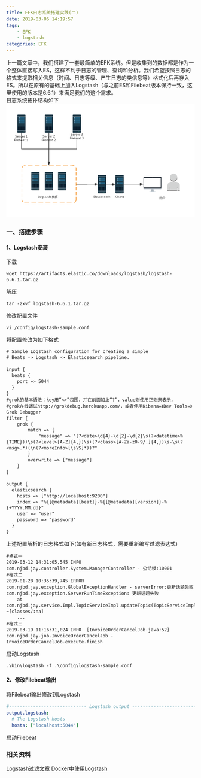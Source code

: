 ```yaml
---
title: EFK日志系统搭建实践(二)
date: 2019-03-06 14:19:57
tags:
    - EFK
    - logstash
categories: EFK     
---
```


上一篇文章中，我们搭建了一套最简单的EFK系统。但是收集到的数据都是作为一个整体直接写入ES，这样不利于日志的管理、查询和分析。我们希望按照日志的格式来提取相关信息（时间、日志等级、产生日志的类信息等）格式化后再存入ES。所以在原有的基础上加入Logstash（与之前ES和Filebeat版本保持一致，这里使用的版本是6.6.1）来满足我们的这个需求。  
日志系统拓扑结构如下
![拓扑图](/imgs/img-logstash-01.jpg)

### 一、搭建步骤
#### 1、Logstash安装
下载
```shell
wget https://artifacts.elastic.co/downloads/logstash/logstash-6.6.1.tar.gz
```
解压
```shell
tar -zxvf logstash-6.6.1.tar.gz
```
修改配置文件
```shell
vi /config/logstash-sample.conf
```
将配置修改为如下格式
```
# Sample Logstash configuration for creating a simple
# Beats -> Logstash -> Elasticsearch pipeline.

input {
  beats {
    port => 5044
  }
}
#grok的基本语法：key用“<>”包围，并在前面加上“?”，value则使用正则来表示，
#grok在线调试http://grokdebug.herokuapp.com/，或者使用Kibana=》Dev Tools=》Grok Debugger
filter {
    grok {
        match => {
            "message" => "(?<date>\d{4}-\d{2}-\d{2}\s(?<datetime>%{TIME}))\s(?<level>[A-Z]{4,})\s+(?<class>[A-Za-z0-9/.]{4,})\s-\s(?<msg>.*)(\n(?<moreInfo>[\s\S]*))?"
        }
        overwrite => ["message"]
    }
}

output {
  elasticsearch {
    hosts => ["http://localhost:9200"]
    index => "%{[@metadata][beat]}-%{[@metadata][version]}-%{+YYYY.MM.dd}"
    user => "user"
    password => "password"
  }
}

```
上述配置解析的日志格式如下(如有新日志格式，需要重新编写过滤表达式)
```log
#格式一
2019-03-12 14:31:05,545 INFO  com.njbd.jay.controller.System.ManagerController - 公钥模:10001
#格式二
2019-01-28 10:35:39,745 ERROR com.njbd.jay.exception.GlobalExceptionHandler - serverError:更新话题失败
com.njbd.jay.exception.ServerRunTimeException: 更新话题失败
	at com.njbd.jay.service.Impl.TopicServiceImpl.updateTopic(TopicServiceImpl.java:331) ~[classes/:na]
	...
#格式三
2019-03-19 11:16:31,024 INFO  [InvoiceOrderCancelJob.java:52] com.njbd.jay.job.InvoiceOrderCancelJob - InvoiceOrderCancelJob.execute.finish
```
启动Logstash
```shell
.\bin\logstash -f .\config\logstash-sample.conf
```
#### 2、修改Filebeat输出
将Filebeat输出修改到Logstash
```yml
#----------------------------- Logstash output --------------------------------
output.logstash:
  # The Logstash hosts
  hosts: ["localhost:5044"]
```
启动Filebeat

### 相关资料
[Logstash过滤文章](https://blog.51cto.com/seekerwolf/2110174)
[Docker中使用Logstash](https://www.elastic.co/guide/en/logstash/current/docker.html)